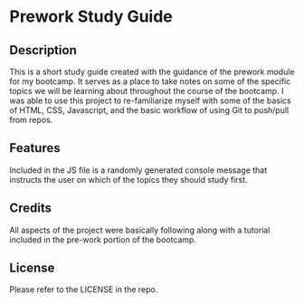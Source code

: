 # Prework Study Guide

## Description

This is a short study guide created with the guidance of the prework module for my bootcamp.  It serves as a place to take notes on some of the specific topics we will be learning about throughout the course of the bootcamp. I was able to use this project to re-familiarize myself with some of the basics of HTML, CSS, Javascript, and the basic workflow of using Git to push/pull from repos. 

## Features
Included in the JS file is a randomly generated console message that instructs the user on which of the topics they should study first. 

## Credits

All aspects of the project were basically following along with a tutorial included in the pre-work portion of the bootcamp.  

## License

Please refer to the LICENSE in the repo.  


